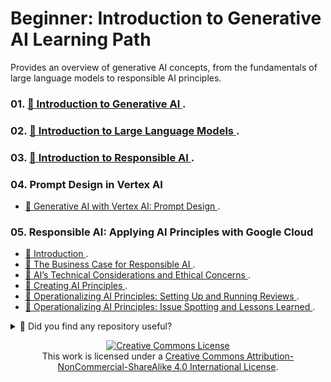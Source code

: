 # Beginner: Introduction to Generative AI Learning Path

Provides an overview of generative AI concepts, from the fundamentals of large language models to responsible AI principles.


### 01. [🔗 Introduction to Generative AI ](Introduction_GenerativeAI_JEVG.md).

### 02. [🔗 Introduction to Large Language Models ](Introduction_GenerativeAI_JEVG.md).

### 03. [🔗 Introduction to Responsible AI ](Introduction_Responsible_AI_JEVG.md).

### 04. Prompt Design in Vertex AI
- [🔗 Generative AI with Vertex AI: Prompt Design ](Prompt_Design_in_Vertex_AI-JEVG/GenerativeAI_with_VertexAI:PromptDesign/Vertex_AI_Workbench_JEVG.md).

### 05. Responsible AI: Applying AI Principles with Google Cloud
- [🔗 Introduction ](IntroductionResponsibleAI_JEVG.md).
- [🔗 The Business Case for Responsible AI ](Introduction_Responsible_AI_JEVG.md).
- [🔗 AI’s Technical Considerations and Ethical Concerns ](Introduction_Responsible_AI_JEVG.md).
- [🔗 Creating AI Principles ](Introduction_Responsible_AI_JEVG.md).
- [🔗 Operationalizing AI Principles: Setting Up and Running Reviews ](Introduction_Responsible_AI_JEVG.md).
- [🔗 Operationalizing AI Principles: Issue Spotting and Lessons Learned ](Introduction_Responsible_AI_JEVG.md).


<details>
  <summary>🌟 Did you find any repository useful?</summary>
  If any project has been helpful to you, consider giving it a ⭐ star in the repository and follow my GitHub account to stay tuned for future updates! 🚀

  In addition, I am always open to suggestions, recommendations or collaborations. Feel free to [get in touch](https://www.linkedin.com/in/vazquez-galan-jose-emmanuel-664968221) if you have any questions or ideas for improving this project. I'm excited for your feedback and contributions.

  Thank you for your interest and support! 😊
</details>


<p align="center">
<a rel="license" href="http://creativecommons.org/licenses/by-nc-sa/4.0/"><img alt="Creative Commons License" style="border-width:0" src="https://i.creativecommons.org/l/by-nc-sa/4.0/88x31.png" /></a><br />This work is licensed under a <a rel="license" href="http://creativecommons.org/licenses/by-nc-sa/4.0/">Creative Commons Attribution-NonCommercial-ShareAlike 4.0 International License</a>.
</p>


